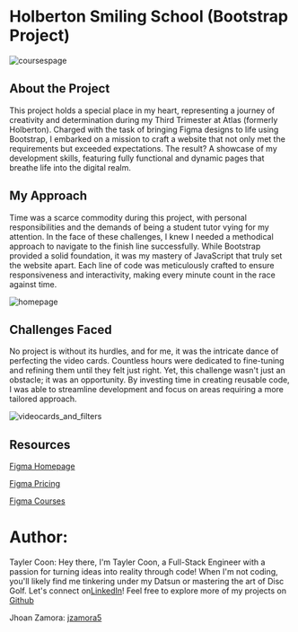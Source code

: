 # Holberton Smiling School (Bootstrap Project)

![coursespage](https://iili.io/J8lvGhQ.jpg)

## About the Project
This project holds a special place in my heart, representing a journey of creativity and determination during my Third Trimester at Atlas (formerly Holberton). Charged with the task of bringing Figma designs to life using Bootstrap, I embarked on a mission to craft a website that not only met the requirements but exceeded expectations. The result? A showcase of my development skills, featuring fully functional and dynamic pages that breathe life into the digital realm.

## My Approach
Time was a scarce commodity during this project, with personal responsibilities and the demands of being a student tutor vying for my attention. In the face of these challenges, I knew I needed a methodical approach to navigate to the finish line successfully. While Bootstrap provided a solid foundation, it was my mastery of JavaScript that truly set the website apart. Each line of code was meticulously crafted to ensure responsiveness and interactivity, making every minute count in the race against time.

![homepage](https://iili.io/J8lvMQV.jpg)

## Challenges Faced
No project is without its hurdles, and for me, it was the intricate dance of perfecting the video cards. Countless hours were dedicated to fine-tuning and refining them until they felt just right. Yet, this challenge wasn't just an obstacle; it was an opportunity. By investing time in creating reusable code, I was able to streamline development and focus on areas requiring a more tailored approach.

![videocards_and_filters](https://iili.io/J8lvWCB.jpg)


## Resources

[Figma Homepage](https://www.figma.com/file/QYQqMYbdpAHL5xTclwJKSI/Homepage)

[Figma Pricing](https://www.figma.com/file/KLAI53jdYpfFNEy0O79ymB/Pricing)

[Figma Courses](https://www.figma.com/file/ivg3abH1HLmMayBgjGg1Qf/Courses)

# Author:

Tayler Coon:
Hey there, I'm Tayler Coon, a Full-Stack Engineer with a passion for turning ideas into reality through code! When I'm not coding, you'll likely find me tinkering under my Datsun or mastering the art of Disc Golf. Let's connect on[LinkedIn](https://www.linkedin.com/in/taylercoon/)! Feel free to explore more of my projects on [Github](https://github.com/tayler-made-code)

Jhoan Zamora: [jzamora5](https://github.com/jzamora5)
